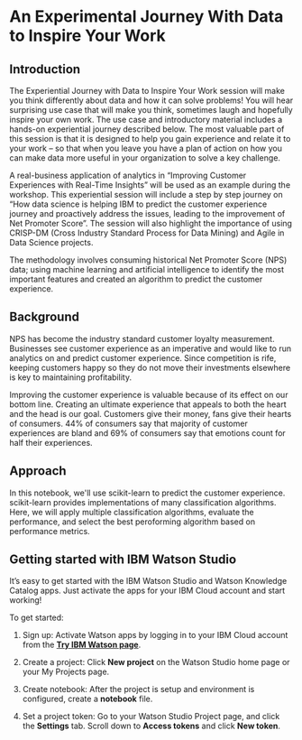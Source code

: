 # An Experimental Journey With Data to Inspire Your Work

## Introduction 

The Experiential Journey with Data to Inspire Your Work session will make you think differently about data and how it can solve problems! You will hear surprising use case that will make you think, sometimes laugh and hopefully inspire your own work. The use case and introductory material includes a hands-on experiential journey described below. The most valuable part of this session is that it is designed to help you gain experience and relate it to your work – so that when you leave you have a plan of action on how you can make data more useful in your organization to solve a key challenge.

A real-business application of analytics in “Improving Customer Experiences with Real-Time Insights” will be used as an example during the workshop. This experiential session will include a step by step journey on “How data science is helping IBM to predict the customer experience journey and proactively address the issues, leading to the improvement of Net Promoter Score”. The session will also highlight the importance of using CRISP-DM (Cross Industry Standard Process for Data Mining) and Agile in Data Science projects.

The methodology involves consuming historical Net Promoter Score (NPS) data; using machine learning and artificial intelligence to identify the most important features and created an algorithm to predict the customer experience.

## Background

NPS has become the industry standard customer loyalty measurement. Businesses see customer experience as an imperative and would like to run analytics on and predict customer experience. Since competition is rife, keeping customers happy so they do not move their investments elsewhere is key to maintaining profitability.

Improving the customer experience is valuable because of its effect on our bottom line. Creating an ultimate experience that appeals to both the heart and the head is our goal. Customers give their money, fans give their hearts of consumers. 44% of consumers say that majority of customer experiences are bland and 69% of consumers say that emotions count for half their experiences.


## Approach

In this notebook, we'll use scikit-learn to predict the customer experience. scikit-learn provides implementations of many classification algorithms. Here, we will apply multiple classification algorithms, evaluate the performance, and select the best peroforming algorithm based on performance metrics.


## Getting started with IBM Watson Studio

It’s easy to get started with the IBM Watson Studio and Watson Knowledge Catalog apps. Just activate the apps for your IBM Cloud account and start working!

To get started:

1. Sign up: Activate Watson apps by logging in to your IBM Cloud account from the **[Try IBM Watson page](https://ibm.biz/BdqDmG)**.


2. Create a project: Click **New project** on the Watson Studio home page or your My Projects page.


3. Create notebook: After the project is setup and environment is configured, create a **notebook** file.


4. Set a project token: Go to your Watson Studio Project page, and click the **Settings** tab. Scroll down to **Access tokens** and click **New token**. 
